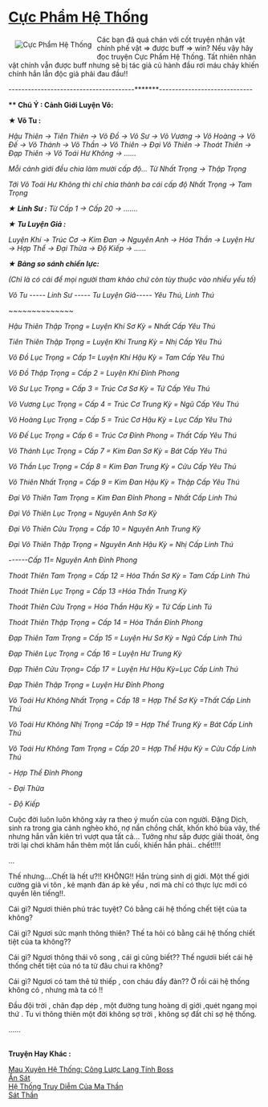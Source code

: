 <a href="https://utruyen.com/cuc-pham-he-thong/8556/" title="Cực Phẩm Hệ Thống"><h1>Cực Phẩm Hệ Thống</h1></a><div style="display:table"><img align="right" style="float: left; padding: 10px;" src="https://utruyen.com/images/story/200x260/cuc-pham-he-thong.jpg" alt="Cực Phẩm Hệ Thống">Các bạn đã quá chán với cốt truyện nhân vật chính phế vật => được buff => win? Nếu vậy hãy đọc truyện Cực Phẩm Hệ Thống. Tất nhiên nhân vật chính vẫn được buff nhưng sẽ bị tác giả củ hành đầu rơi máu chảy khiến chính hắn lẫn độc giả phải đau đầu!!<p></p>---------------------------------------*******-----------------------------<p></p><b>** Chú Ý : Cảnh Giới Luyện Võ: </b><p></p><b>★ Võ Tu :</b><p></p>*Hậu Thiên → Tiên Thiên → Võ Đồ → Võ Sư → Võ Vương → Võ Hoàng → Võ Đế → Võ Thánh → Võ Thần → Võ Thiên → Đại Võ Thiên → Thoát Thiên → Đạp Thiên → Võ Toái Hư Không → …...<p></p>Mỗi cảnh giới đều chia làm mười cấp độ... Từ Nhất Trọng → Thập Trọng<p></p>*Tới Võ Toái Hư Không thì chỉ chia thành ba cái cấp độ Nhất Trọng → Tam Trọng<p></p><b>★ Linh Sư :</b> Từ Cấp 1 → Cấp 20 → …....<p></p><b>★ Tu Luyện Giả :</b><p></p>*Luyện Khí → Trúc Cơ → Kim Đan → Nguyên Anh → Hóa Thần → Luyện Hư → Hợp Thể → Đại Thừa → Độ Kiếp → …...<p></p><p></p><b>★ Bảng so sánh chiến lực:</b><p></p><i>(Chỉ là có cái để mọi người tham khảo chứ còn tùy thuộc vào nhiều yếu tố)</i><p></p>Võ Tu ----- Linh Sư ----- Tu Luyện Giả----- Yêu Thú, Linh Thú<p></p>~~~~~~~~~~~~~~<p></p>Hậu Thiên Thập Trọng = Luyện Khí Sơ Kỳ = Nhất Cấp Yêu Thú<p></p>Tiên Thiên Thập Trọng = Luyện Khí Trung Kỳ = Nhị Cấp Yêu Thú<p></p>Võ Đồ Lục Trọng = Cấp 1= Luyện Khí Hậu Kỳ = Tam Cấp Yêu Thú<p></p>Võ Đồ Thập Trọng = Cấp 2 = Luyện Khí Đỉnh Phong<p></p>Võ Sư Lục Trọng = Cấp 3 = Trúc Cơ Sơ Kỳ = Tứ Cấp Yêu Thú<p></p>Võ Vương Lục Trọng = Cấp 4 = Trúc Cơ Trung Kỳ = Ngũ Cấp Yêu Thú<p></p>Võ Hoàng Lục Trọng = Cấp 5 = Trúc Cơ Hậu Kỳ = Lục Cấp Yêu Thú<p></p>Võ Đế Lục Trọng = Cấp 6 = Trúc Cơ Đỉnh Phong = Thất Cấp Yêu Thú<p></p>Võ Thánh Lục Trọng = Cấp 7 = Kim Đan Sơ Kỳ = Bát Cấp Yêu Thú<p></p>Võ Thần Lục Trọng = Cấp 8 = Kim Đan Trung Kỳ = Cửu Cấp Yêu Thú<p></p>Võ Thiên Nhất Trọng = Cấp 9 = Kim Đan Hậu Kỳ = Thập Cấp Yêu Thú<p></p>Đại Võ Thiên Tam Trọng = Kim Đan Đỉnh Phong = Nhất Cấp Linh Thú<p></p>Đại Võ Thiên Lục Trọng = Nguyên Anh Sơ Kỳ <p></p>Đại Võ Thiên Cửu Trọng = Cấp 10 = Nguyên Anh Trung Kỳ<p></p>Đại Võ Thiên Thập Trọng = Nguyên Anh Hậu Kỳ = Nhị Cấp Linh Thú<p></p>------Cấp 11= Nguyên Anh Đỉnh Phong <p></p>Thoát Thiên Tam Trọng = Cấp 12 = Hóa Thần Sơ Kỳ = Tam Cấp Linh Thú<p></p>Thoát Thiên Lục Trọng = Cấp 13 =Hóa Thần Trung Kỳ<p></p>Thoát Thiên Cửu Trọng = Hóa Thần Hậu Kỳ = Tứ Cấp Linh Tú<p></p>Thoát Thiên Thập Trọng = Cấp 14 = Hóa Thần Đỉnh Phong <p></p>Đạp Thiên Tam Trọng = Cấp 15 = Luyện Hư Sơ Kỳ = Ngũ Cấp Linh Thú<p></p>Đạp Thiên Lục Trọng = Cấp 16 = Luyện Hư Trung Kỳ<p></p>Đạp Thiên Cửu Trọng= Cấp 17 = Luyện Hư Hậu Kỳ=Lục Cấp Linh Thú<p></p>Đạp Thiên Thập Trọng = Luyện Hư Đỉnh Phong <p></p>Võ Toái Hư Không Nhất Trọng = Cấp 18 = Hợp Thể Sơ Kỳ =Thất Cấp Linh Thú<p></p>Võ Toái Hư Không Nhị Trọng =Cấp 19 = Hợp Thể Trung Kỳ = Bát Cấp Linh Thú<p></p>Võ Toái Hư Không Tam Trọng = Cấp 20 = Hợp Thể Hậu Kỳ = Cửu Cấp Linh Thú<p></p>- Hợp Thể Đỉnh Phong <p></p>- Đại Thừa<p></p>- Độ Kiếp<p></p>***<p></p>Cuộc đời luôn luôn không xảy ra theo ý muốn của con người. Đặng Dịch, sinh ra trong gia cảnh nghèo khó, nợ nần chồng chất, khốn khó bủa vây, thế nhưng hắn vẫn kiên trì vượt qua tất cả... Tưởng như sắp được giải thoát, ông trời lại chơi khăm hắn thêm một lần cuối, khiến hắn phải.. chết!!!!<p></p>…<p></p>Thế nhưng….Chết là hết ư?!! KHÔNG!! Hắn trùng sinh dị giới. Một thế giới cường giả vi tôn , kẻ mạnh đàn áp kẻ yếu , nơi mà chỉ có thực lực mới có quyền lên tiếng!!.<p></p>Cái gì? Ngươi thiên phú trác tuyệt? Có bằng cái hệ thống chết tiệt của ta không?<p></p>Cái gì? Ngươi sức mạnh thông thiên? Thế ta hỏi có bằng cái hệ thống chiết tiệt của ta không??<p></p>Cái gì? Ngươi thông thái vô song , cái gì cũng biết?? Thế ngươii biết cái hệ thống chết tiệt của nó ta từ đâu chui ra không?<p></p>Cái gì? Ngươi có tam thê tứ thiếp , con cháu đầy đàn?? Ờ rồi cái hệ thống không có , nhưng mà ta có !!<p></p>Đầu đội trời , chân đạp dép , một đường tung hoàng dị giới ,quét ngang mọi thứ . Tu vi thông thiên một đời không sợ trời , không sợ đất chỉ sợ hệ thống.<p></p>......</div><p><br><b>Truyện Hay Khác :</b></p><a href="https://utruyen.com/mau-xuyen-he-thong-cong-luoc-lang-tinh-boss/17060/" alt="Mau Xuyên Hệ Thống: Công Lược Lang Tính Boss">Mau Xuyên Hệ Thống: Công Lược Lang Tính Boss</a><br/><a href="https://github.com/quanluxury/truyenhot/tree/master/truyenhay/387/" alt="Ẩn Sát">Ẩn Sát</a><br/><a href="https://github.com/quanluxury/ngontinhhot/tree/master/truyenhay/19161/" alt="Hệ Thống Truy Diễm Của Ma Thần">Hệ Thống Truy Diễm Của Ma Thần</a><br/><a href="https://github.com/quanluxury/truyenhot/tree/master/truyenhay/4980/" alt="Sát Thần">Sát Thần</a><br/>